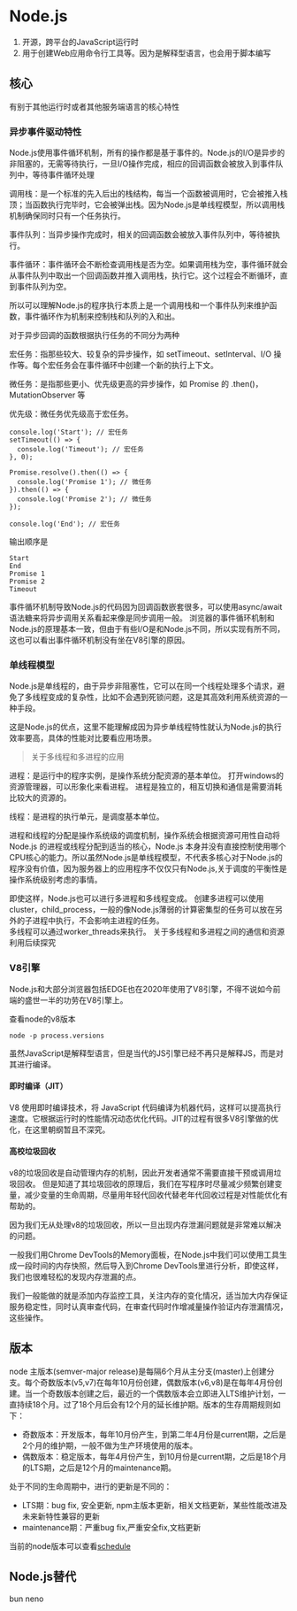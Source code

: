 # Node.js
1. 开源，跨平台的JavaScript运行时
2. 用于创建Web应用命令行工具等。因为是解释型语言，也会用于脚本编写

## 核心
有别于其他运行时或者其他服务端语言的核心特性

### 异步事件驱动特性
Node.js使用事件循环机制，所有的操作都是基于事件的。Node.js的I/O是异步的非阻塞的，无需等待执行，一旦I/O操作完成，相应的回调函数会被放入到事件队列中，等待事件循环处理

调用栈：是一个标准的先入后出的栈结构，每当一个函数被调用时，它会被推入栈顶；当函数执行完毕时，它会被弹出栈。因为Node.js是单线程模型，所以调用栈机制确保同时只有一个任务执行。

事件队列：当异步操作完成时，相关的回调函数会被放入事件队列中，等待被执行。

事件循环：事件循环会不断检查调用栈是否为空。如果调用栈为空，事件循环就会从事件队列中取出一个回调函数并推入调用栈，执行它。这个过程会不断循环，直到事件队列为空。

所以可以理解Node.js的程序执行本质上是一个调用栈和一个事件队列来维护函数，事件循环作为机制来控制栈和队列的入和出。

对于异步回调的函数根据执行任务的不同分为两种

宏任务：指那些较大、较复杂的异步操作，如 setTimeout、setInterval、I/O 操作等。每个宏任务会在事件循环中创建一个新的执行上下文。

微任务：是指那些更小、优先级更高的异步操作，如 Promise 的 .then()，MutationObserver 等

优先级：微任务优先级高于宏任务。

```
console.log('Start'); // 宏任务
setTimeout(() => {
  console.log('Timeout'); // 宏任务
}, 0);

Promise.resolve().then(() => {
  console.log('Promise 1'); // 微任务
}).then(() => {
  console.log('Promise 2'); // 微任务
});

console.log('End'); // 宏任务

```
输出顺序是
```
Start
End
Promise 1
Promise 2
Timeout
```

事件循环机制导致Node.js的代码因为回调函数嵌套很多，可以使用async/await语法糖来将异步调用关系看起来像是同步调用一般。
浏览器的事件循环机制和Node.js的原理基本一致，但由于有些I/O是和Node.js不同，所以实现有所不同，这也可以看出事件循环机制没有坐在V8引擎的原因。


### 单线程模型
Node.js是单线程的，由于异步非阻塞性，它可以在同一个线程处理多个请求，避免了多线程变成的复杂性，比如不会遇到死锁问题，这是其高效利用系统资源的一种手段。

这是Node.js的优点，这里不能理解成因为异步单线程特性就认为Node.js的执行效率要高，具体的性能对比要看应用场景。

> 关于多线程和多进程的应用

进程：是运行中的程序实例，是操作系统分配资源的基本单位。
打开windows的资源管理器，可以形象化来看进程。
进程是独立的，相互切换和通信是需要消耗比较大的资源的。

线程：是进程的执行单元，是调度基本单位。

进程和线程的分配是操作系统级的调度机制，操作系统会根据资源可用性自动将 Node.js 的进程或线程分配到适当的核心，Node.js 本身并没有直接控制使用哪个CPU核心的能力。所以虽然Node.js是单线程模型，不代表多核心对于Node.js的程序没有价值，因为服务器上的应用程序不仅仅只有Node.js,关于调度的平衡性是操作系统级别考虑的事情。

即使这样，Node.js也可以进行多进程和多线程变成。
创建多进程可以使用cluster，child_process，一般的像Node.js薄弱的计算密集型的任务可以放在另外的子进程中执行，不会影响主进程的任务。   
多线程可以通过worker_threads来执行。
关于多线程和多进程之间的通信和资源利用后续探究


### V8引擎
Node.js和大部分浏览器包括EDGE也在2020年使用了V8引擎，不得不说如今前端的盛世一半的功劳在V8引擎上。

查看node的v8版本
```
node -p process.versions
```
虽然JavaScript是解释型语言，但是当代的JS引擎已经不再只是解释JS，而是对其进行编译。
#### 即时编译（JIT）
V8 使用即时编译技术，将 JavaScript 代码编译为机器代码，这样可以提高执行速度。它根据运行时的性能情况动态优化代码。JIT的过程有很多V8引擎做的优化，在这里朝纲暂且不深究。

#### 高校垃圾回收
v8的垃圾回收是自动管理内存的机制，因此开发者通常不需要直接干预或调用垃圾回收。
但是知道了其垃圾回收的原理后，我们在写程序时尽量减少频繁创建变量，减少变量的生命周期，尽量用年轻代回收代替老年代回收过程是对性能优化有帮助的。

因为我们无从处理v8的垃圾回收，所以一旦出现内存泄漏问题就是非常难以解决的问题。

一般我们用Chrome DevTools的Memory面板，在Node.js中我们可以使用工具生成一段时间的内存快照，然后导入到Chrome DevTools里进行分析，即使这样，我们也很难轻松的发现内存泄漏的点。

我们一般能做的就是添加内存监控工具，关注内存的变化情况，适当加大内存保证服务稳定性，同时认真审查代码，在审查代码时作增减量操作验证内存泄漏情况，这些操作。


## 版本

node 主版本(semver-major release)是每隔6个月从主分支(master)上创建分支。每个奇数版本(v5,v7)在每年10月份创建，偶数版本(v6,v8)是在每年4月份创建。当一个奇数版本创建之后，最近的一个偶数版本会立即进入LTS维护计划，一直持续18个月。过了18个月后会有12个月的延长维护期。版本的生存周期规则如下：

* 奇数版本：开发版本，每年10月份产生，到第二年4月份是current期，之后是2个月的维护期，一般不做为生产环境使用的版本。
* 偶数版本：稳定版本，每年4月份产生，到10月份是current期，之后是18个月的LTS期，之后是12个月的maintenance期。


处于不同的生命周期中，进行的更新是不同的：

* LTS期：bug fix, 安全更新, npm主版本更新，相关文档更新，某些性能改进及未来新特性兼容的更新
* maintenance期：严重bug fix,严重安全fix,文档更新

当前的node版本可以查看[schedule](https://github.com/nodejs/release#release-schedule)


## Node.js替代
bun
neno
